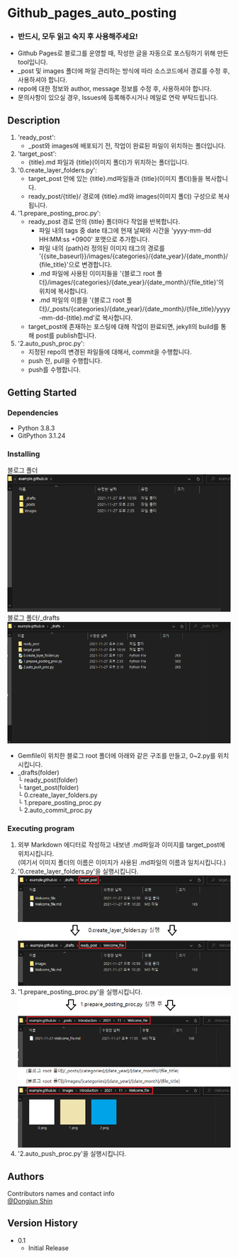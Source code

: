 # Github_pages_auto_posting
 - ### 반드시, 모두 읽고 숙지 후 사용해주세요!
 - Github Pages로 블로그를 운영할 때, 작성한 글을 자동으로 포스팅하기 위해 만든 tool입니다.
 - \_post 및 images 폴더에 파일 관리하는 방식에 따라 소스코드에서 경로를 수정 후, 사용하셔야 합니다.
 - repo에 대한 정보와 author, message 정보를 수정 후, 사용하셔야 합니다.
 - 문의사항이 있으실 경우, Issues에 등록해주시거나 메일로 연락 부탁드립니다.


## Description

1. 'ready_post':
    - \_post와 images에 배포되기 전, 작업이 완료된 파일이 위치하는 폴더입니다.
2. 'target_post':
    - {title}.md 파일과 {title}(이미지 폴더)가 위치하는 폴더입니다.
3. '0.create_layer_folders.py':  
    - target_post 안에 있는 {title}.md파일들과 {title}(이미지 폴더)들을 복사합니다.  
    - ready_post/{title}/ 경로에 {title}.md와 images(이미지 폴더) 구성으로 복사됩니다.  
4. '1.prepare_posting_proc.py':  
    - ready_post 경로 안의 {title} 폴더마다 작업을 반복합니다.  
      - 파일 내의 tags 중 date 태그에 현재 날짜와 시간을 'yyyy-mm-dd HH:MM:ss +0900' 포맷으로 추가합니다.  
      - 파일 내의 {path}라 정의된 이미지 태그의 경로를 '{{site_baseurl}}/images/{categories}/{date_year}/{date_month}/{file_title}'으로 변경합니다.  
      - .md 파일에 사용된 이미지들을 '{블로그 root 폴더}/images/{categories}/{date_year}/{date_month}/{file_title}'의 위치에 복사합니다.  
      - .md 파일의 이름을 '{블로그 root 폴더}/_posts/{categories}/{date_year}/{date_month}/{file_title}/yyyy-mm-dd-{title}.md'로 복사합니다.  
    - target_post에 존재하는 포스팅에 대해 작업이 완료되면, jekyll의 build를 통해 post를 publish합니다.  
5. '2.auto_push_proc.py':  
    - 지정된 repo의 변경된 파일들에 대해서, commit을 수행합니다.  
    - push 전, pull을 수행합니다.  
    - push를 수행합니다.  


## Getting Started

### Dependencies

- Python 3.8.3
- GitPython 3.1.24


### Installing

블로그 폴더  
![블로그 폴더](https://github.com/Dong-Jun-Shin/git_pages_auto_posting/blob/main/read_me_images/blog_dir.png)  
블로그 폴더/\_drafts  
![블로그 폴더/\_drafts](https://github.com/Dong-Jun-Shin/git_pages_auto_posting/blob/main/read_me_images/draft_dir.png)  
- Gemfile이 위치한 블로그 root 폴더에 아래와 같은 구조를 만들고, 0~2.py를 위치시킵니다.
- \_drafts(folder)  
  └ ready_post(folder)  
  └ target_post(folder)  
  └ 0.create_layer_folders.py  
  └ 1.prepare_posting_proc.py  
  └ 2.auto_commit_proc.py  


### Executing program

1. 외부 Markdown 에디터로 작성하고 내보낸 .md파일과 이미지를 target_post에 위치시킵니다.  
  (여기서 이미지 폴더의 이름은 이미지가 사용된 .md파일의 이름과 일치시킵니다.)  
2. '0.create_layer_folders.py'을 실행시킵니다.  
  ![](https://raw.githubusercontent.com/Dong-Jun-Shin/git_pages_auto_posting/main/read_me_images/0_proc.png)  
4. '1.prepare_posting_proc.py'을 실행시킵니다.  
  ![](https://raw.githubusercontent.com/Dong-Jun-Shin/git_pages_auto_posting/main/read_me_images/1_proc.png)  
6. '2.auto_push_proc.py'을 실행시킵니다.  


## Authors

Contributors names and contact info  
[@Dongjun Shin](https://dong-jun-shin.github.io/about/profile)


## Version History
* 0.1
    * Initial Release
